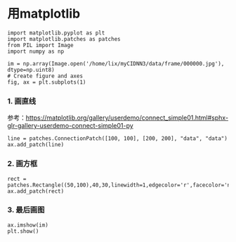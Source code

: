 # 用matplotlib
    import matplotlib.pyplot as plt
    import matplotlib.patches as patches
    from PIL import Image
    import numpy as np

    im = np.array(Image.open('/home/lix/myCIDNN3/data/frame/000000.jpg'), dtype=np.uint8)
    # Create figure and axes
    fig, ax = plt.subplots(1)    
### 1. 画直线
参考：https://matplotlib.org/gallery/userdemo/connect_simple01.html#sphx-glr-gallery-userdemo-connect-simple01-py

    line = patches.ConnectionPatch([100, 100], [200, 200], "data", "data")
    ax.add_patch(line)
### 2. 画方框
    rect = patches.Rectangle((50,100),40,30,linewidth=1,edgecolor='r',facecolor='none')
    ax.add_patch(rect)
### 3. 最后画图
    ax.imshow(im)
    plt.show()
